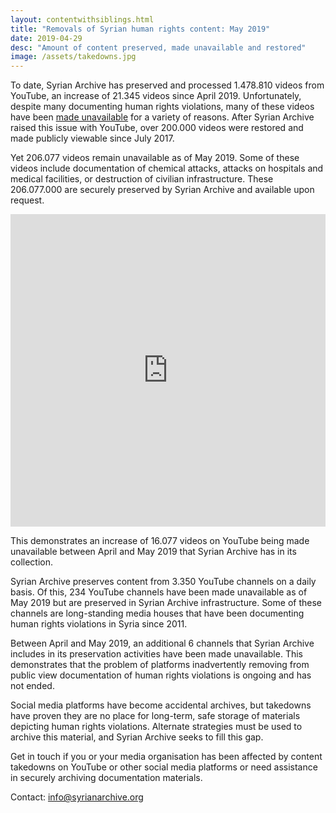 ```yaml
---
layout: contentwithsiblings.html
title: "Removals of Syrian human rights content: May 2019"
date: 2019-04-29
desc: "Amount of content preserved, made unavailable and restored"
image: /assets/takedowns.jpg
---
```


To date, Syrian Archive has preserved and processed 1.478.810 videos from YouTube, an increase of 21.345 videos since April 2019. Unfortunately, despite many documenting human rights violations, many of these videos have been [made unavailable](https://syrianarchive.org/en/tech-advocacy) for a variety of reasons. After Syrian Archive raised this issue with YouTube, over 200.000 videos were restored and made publicly viewable since July 2017.

Yet 206.077 videos remain unavailable as of May 2019. Some of these videos include documentation of chemical attacks, attacks on hospitals and medical facilities, or destruction of civilian infrastructure. These 206.077.000 are securely preserved by Syrian Archive and available upon request.


<iframe width="100%" height="500" src="https://www.youtube.com/watch?v=FOGkSPT3sLE" frameborder="0" allow="accelerometer; autoplay; encrypted-media; gyroscope; picture-in-picture" allowfullscreen></iframe>


This demonstrates an increase of 16.077 videos on YouTube being made unavailable between April and May 2019 that Syrian Archive has in its collection.

Syrian Archive preserves content from 3.350 YouTube channels on a daily basis. Of this, 234 YouTube channels have been made unavailable as of May 2019 but are preserved in Syrian Archive infrastructure. Some of these channels are long-standing media houses that have been documenting human rights violations in Syria since 2011.

Between April and May 2019, an additional 6 channels that Syrian Archive includes in its preservation activities have been made unavailable. This demonstrates that the problem of platforms inadvertently removing from public view documentation of human rights violations is ongoing and has not ended.

Social media platforms have become accidental archives, but takedowns have proven they are no place for long-term, safe storage of materials depicting human rights violations. Alternate strategies must be used to archive this material, and Syrian Archive seeks to fill this gap.

Get in touch if you or your media organisation has been affected by content takedowns on YouTube or other social media platforms or need assistance in securely archiving documentation materials.

Contact: info@syrianarchive.org
